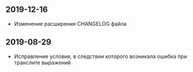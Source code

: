 ## 2019-12-16

- Изменение расширения CHANGELOG файла

## 2019-08-29

- Исправление условия, в следствии которого возникала ошибка при транслите выражений
